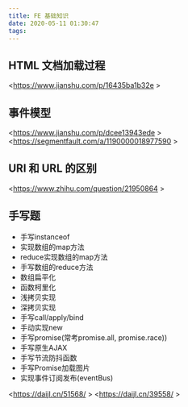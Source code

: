 ```yaml
---
title: FE 基础知识
date: 2020-05-11 01:30:47
tags:
---
```

## HTML 文档加载过程

<https://www.jianshu.com/p/16435ba1b32e >

## 事件模型

<https://www.jianshu.com/p/dcee13943ede >
<https://segmentfault.com/a/1190000018977590 >

##  URI 和 URL 的区别

<https://www.zhihu.com/question/21950864 >

## 手写题

- 手写instanceof
- 实现数组的map方法
- reduce实现数组的map方法
- 手写数组的reduce方法
- 数组扁平化
- 函数柯里化
- 浅拷贝实现
- 深拷贝实现
- 手写call/apply/bind
- 手动实现new
- 手写promise(常考promise.all, promise.race))
- 手写原生AJAX
- 手写节流防抖函数
- 手写Promise加载图片
- 实现事件订阅发布(eventBus)

<https://daijl.cn/51568/ >
<https://daijl.cn/39558/ >